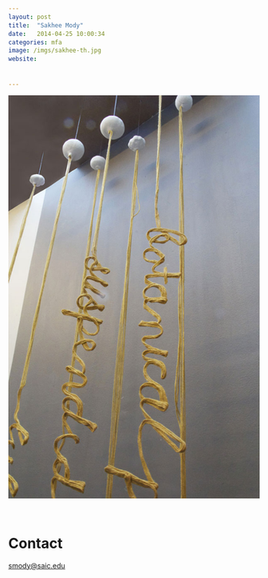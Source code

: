 ```yaml
---
layout: post
title:  "Sakhee Mody"
date:   2014-04-25 10:00:34
categories: mfa
image: /imgs/sakhee-th.jpg
website: 


---
```


<div class="row">
	<img class="img-responsive" style="padding=20px" src="/imgs/sakhee-1.jpg">
</row>
<p class="lead"></p>
<br>
<h1>Contact</h1>
<a href="smody@saic.edu?Subject=Hello" target="_top"><p class="lead">smody@saic.edu</p></a>